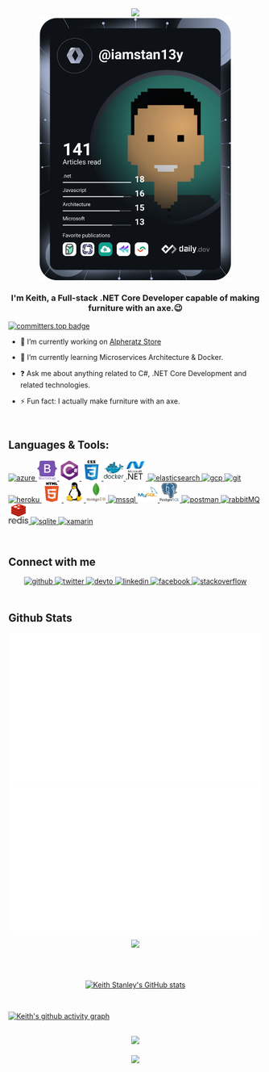 <div align="center">
  <div align="center"><img src="https://quotes-github-readme.vercel.app/api?type=horizontal&theme=catppuccin" /></div>
<a href="https://app.daily.dev/DailyDevTips"><img src="https://github.com/iamstan13y/iamstan13y/blob/main/devcard.svg" width="380" alt="Keith Stanley's Dev Card"/></a>
</div>  


### <div align="center">I'm Keith, a Full-stack .NET Core Developer capable of making furniture with an axe.😉</div>  

[![committers.top badge](https://user-badge.committers.top/zimbabwe_public/iamstan13y.svg)](https://user-badge.committers.top/zimbabwe_public/iamstan13y)

- 🔭 I’m currently working on [Alpheratz Store](https://github.com/iamstan13y/alpheratz-store)  
  

- 🌱 I’m currently learning Microservices Architecture & Docker.
  

- ❓ Ask me about anything related to C#, .NET Core Development and related technologies.  
  

- ⚡ Fun fact: I actually make furniture with an axe.  
  

<br/>  

<h2 align="left">Languages & Tools:</h2>
<p align="left"> <a href="https://azure.microsoft.com/en-in/" target="_blank" rel="noreferrer"> <img src="https://www.vectorlogo.zone/logos/microsoft_azure/microsoft_azure-icon.svg" alt="azure" width="40" height="40"/> </a> <a href="https://getbootstrap.com" target="_blank" rel="noreferrer"> <img src="https://raw.githubusercontent.com/devicons/devicon/master/icons/bootstrap/bootstrap-plain-wordmark.svg" alt="bootstrap" width="40" height="40"/> </a> <a href="https://www.w3schools.com/cs/" target="_blank" rel="noreferrer"> <img src="https://raw.githubusercontent.com/devicons/devicon/master/icons/csharp/csharp-original.svg" alt="csharp" width="40" height="40"/> </a> <a href="https://www.w3schools.com/css/" target="_blank" rel="noreferrer"> <img src="https://raw.githubusercontent.com/devicons/devicon/master/icons/css3/css3-original-wordmark.svg" alt="css3" width="40" height="40"/> </a> <a href="https://www.docker.com/" target="_blank" rel="noreferrer"> <img src="https://raw.githubusercontent.com/devicons/devicon/master/icons/docker/docker-original-wordmark.svg" alt="docker" width="40" height="40"/> </a> <a href="https://dotnet.microsoft.com/" target="_blank" rel="noreferrer"> <img src="https://raw.githubusercontent.com/devicons/devicon/master/icons/dot-net/dot-net-original-wordmark.svg" alt="dotnet" width="40" height="40"/> </a> <a href="https://www.elastic.co" target="_blank" rel="noreferrer"> <img src="https://www.vectorlogo.zone/logos/elastic/elastic-icon.svg" alt="elasticsearch" width="40" height="40"/> </a> <a href="https://cloud.google.com" target="_blank" rel="noreferrer"> <img src="https://www.vectorlogo.zone/logos/google_cloud/google_cloud-icon.svg" alt="gcp" width="40" height="40"/> </a> <a href="https://git-scm.com/" target="_blank" rel="noreferrer"> <img src="https://www.vectorlogo.zone/logos/git-scm/git-scm-icon.svg" alt="git" width="40" height="40"/> </a> <a href="https://heroku.com" target="_blank" rel="noreferrer"> <img src="https://www.vectorlogo.zone/logos/heroku/heroku-icon.svg" alt="heroku" width="40" height="40"/> </a> <a href="https://www.w3.org/html/" target="_blank" rel="noreferrer"> <img src="https://raw.githubusercontent.com/devicons/devicon/master/icons/html5/html5-original-wordmark.svg" alt="html5" width="40" height="40"/> </a> <a href="https://www.linux.org/" target="_blank" rel="noreferrer"> <img src="https://raw.githubusercontent.com/devicons/devicon/master/icons/linux/linux-original.svg" alt="linux" width="40" height="40"/> </a> <a href="https://www.mongodb.com/" target="_blank" rel="noreferrer"> <img src="https://raw.githubusercontent.com/devicons/devicon/master/icons/mongodb/mongodb-original-wordmark.svg" alt="mongodb" width="40" height="40"/> </a> <a href="https://www.microsoft.com/en-us/sql-server" target="_blank" rel="noreferrer"> <img src="https://www.svgrepo.com/show/303229/microsoft-sql-server-logo.svg" alt="mssql" width="40" height="40"/> </a> <a href="https://www.mysql.com/" target="_blank" rel="noreferrer"> <img src="https://raw.githubusercontent.com/devicons/devicon/master/icons/mysql/mysql-original-wordmark.svg" alt="mysql" width="40" height="40"/> </a> <a href="https://www.postgresql.org" target="_blank" rel="noreferrer"> <img src="https://raw.githubusercontent.com/devicons/devicon/master/icons/postgresql/postgresql-original-wordmark.svg" alt="postgresql" width="40" height="40"/> </a> <a href="https://postman.com" target="_blank" rel="noreferrer"> <img src="https://www.vectorlogo.zone/logos/getpostman/getpostman-icon.svg" alt="postman" width="40" height="40"/> </a> <a href="https://www.rabbitmq.com" target="_blank" rel="noreferrer"> <img src="https://www.vectorlogo.zone/logos/rabbitmq/rabbitmq-icon.svg" alt="rabbitMQ" width="40" height="40"/> </a> <a href="https://redis.io" target="_blank" rel="noreferrer"> <img src="https://raw.githubusercontent.com/devicons/devicon/master/icons/redis/redis-original-wordmark.svg" alt="redis" width="40" height="40"/> </a> <a href="https://www.sqlite.org/" target="_blank" rel="noreferrer"> <img src="https://www.vectorlogo.zone/logos/sqlite/sqlite-icon.svg" alt="sqlite" width="40" height="40"/> </a> <a href="https://dotnet.microsoft.com/apps/xamarin" target="_blank" rel="noreferrer"> <img src="https://raw.githubusercontent.com/detain/svg-logos/780f25886640cef088af994181646db2f6b1a3f8/svg/xamarin.svg" alt="xamarin" width="40" height="40"/> </a> </p>

<br/>

## Connect with me  
<div align="center">
<a href="https://github.com/iamstan13y" target="_blank">
<img src=https://img.shields.io/badge/github-%2324292e.svg?&style=for-the-badge&logo=github&logoColor=white alt=github style="margin-bottom: 5px;" />
</a>
<a href="https://twitter.com/iamstan13y" target="_blank">
<img src=https://img.shields.io/badge/twitter-%2300acee.svg?&style=for-the-badge&logo=twitter&logoColor=white alt=twitter style="margin-bottom: 5px;" />
</a>
<a href="https://dev.to/iamstan13y" target="_blank">
<img src=https://img.shields.io/badge/dev.to-%2308090A.svg?&style=for-the-badge&logo=dev.to&logoColor=white alt=devto style="margin-bottom: 5px;" />
</a>
<a href="https://linkedin.com/in/linkedin.com/in/keithzw" target="_blank">
<img src=https://img.shields.io/badge/linkedin-%231E77B5.svg?&style=for-the-badge&logo=linkedin&logoColor=white alt=linkedin style="margin-bottom: 5px;" />
</a>
<a href="https://www.facebook.com/iamstan13y" target="_blank">
<img src=https://img.shields.io/badge/facebook-%232E87FB.svg?&style=for-the-badge&logo=facebook&logoColor=white alt=facebook style="margin-bottom: 5px;" />
</a>
<a href="https://stackoverflow.com/users/iamstan13y" target="_blank">
<img src=https://img.shields.io/badge/stackoverflow-%23F28032.svg?&style=for-the-badge&logo=stackoverflow&logoColor=white alt=stackoverflow style="margin-bottom: 5px;" />
</a>  
</div>  
  

<br/>  


## Github Stats 
<div align="center">

![](https://raw.githubusercontent.com/iamstan13y/github-stats-transparent/output/generated/overview.svg)
![](https://raw.githubusercontent.com/iamstan13y/github-stats-transparent/output/generated/languages.svg)

</div>

<p align="center">
<img src="http://github-readme-streak-stats.herokuapp.com?user=iamstan13y&theme=dracula&hide_border=true&date_format=j%20M%5B%20Y%5D"/>
</p>
<br/>
<br/>

<div align="center">

[![Keith Stanley's GitHub stats](https://github-readme-stats.vercel.app/api?username=iamstan13y&show_icons=true&theme=cobalt&count_private=true)](https://github.com/anuraghazra/github-readme-stats)

</div>

<br>

[![Keith's github activity graph](https://activity-graph.herokuapp.com/graph?username=iamstan13y&theme=dracula)](https://github.com/ashutosh00710/github-readme-activity-graph)

<br/>  

<div align="center"><img src="https://spotify-github-profile.vercel.app/api/view?uid=fot1m0hwbb2vs8ti4n9if68v9&cover_image=true&theme=default&bar_color=53b14f&bar_color_cover=false" /></div>  

<br/>  

<div align="center">
<img src="https://komarev.com/ghpvc/?username=iamstan13y&&style=flat-square" align="center" />
</div>  
  

<br/>  

<div align="center"></div>
<br />

